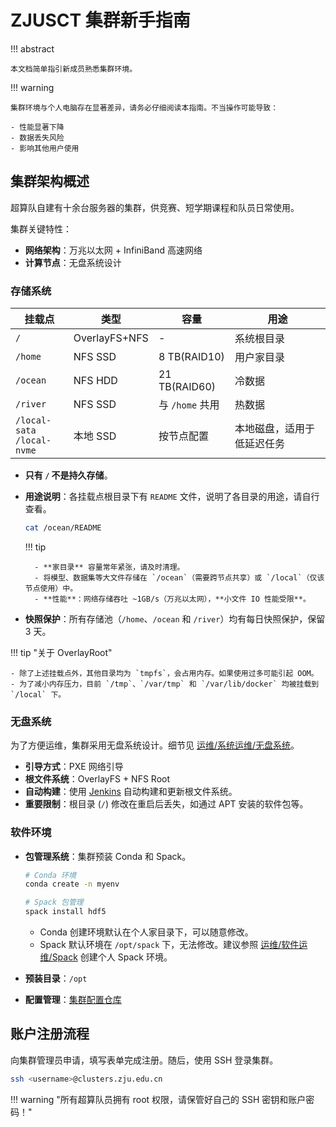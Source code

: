 # ZJUSCT 集群新手指南

!!! abstract

    本文档简单指引新成员熟悉集群环境。

!!! warning

    集群环境与个人电脑存在显著差异，请务必仔细阅读本指南。不当操作可能导致：

    - 性能显著下降
    - 数据丢失风险
    - 影响其他用户使用

## 集群架构概述

超算队自建有十余台服务器的集群，供竞赛、短学期课程和队员日常使用。

集群关键特性：

- **网络架构**：万兆以太网 + InfiniBand 高速网络
- **计算节点**：无盘系统设计

### 存储系统

| 挂载点 | 类型 | 容量 | 用途 |
|--------|------|------|------|
| `/` | OverlayFS+NFS | - | 系统根目录 |
| `/home` | NFS SSD | 8 TB(RAID10) | 用户家目录 |
| `/ocean` | NFS HDD | 21 TB(RAID60) | 冷数据 |
| `/river` | NFS SSD | 与 `/home` 共用 | 热数据 |
| `/local-sata`<br>`/local-nvme` | 本地 SSD | 按节点配置 | 本地磁盘，适用于低延迟任务 |

- **只有 `/` 不是持久存储**。
- **用途说明**：各挂载点根目录下有 `README` 文件，说明了各目录的用途，请自行查看。

    ```bash
    cat /ocean/README
    ```

    !!! tip

        - **家目录** 容量常年紧张，请及时清理。
        - 将模型、数据集等大文件存储在 `/ocean`（需要跨节点共享）或 `/local`（仅该节点使用）中。
        - **性能**：网络存储吞吐 ~1GB/s（万兆以太网），**小文件 IO 性能受限**。

- **快照保护**：所有存储池（`/home`、`/ocean` 和 `/river`）均有每日快照保护，保留 3 天。

!!! tip "关于 OverlayRoot"

    - 除了上述挂载点外，其他目录均为 `tmpfs`，会占用内存。如果使用过多可能引起 OOM。
    - 为了减小内存压力，目前 `/tmp`、`/var/tmp` 和 `/var/lib/docker` 均被挂载到 `/local` 下。

### 无盘系统

为了方便运维，集群采用无盘系统设计。细节见 [运维/系统运维/无盘系统](operation/system/diskless)。

- **引导方式**：PXE 网络引导
- **根文件系统**：OverlayFS + NFS Root
- **自动构建**：使用 [Jenkins](https://jenkins.zjusct.io/) 自动构建和更新根文件系统。
- **重要限制**：根目录 (`/`) 修改在重启后丢失，如通过 APT 安装的软件包等。

### 软件环境

- **包管理系统**：集群预装 Conda 和 Spack。

    ```bash
    # Conda 环境
    conda create -n myenv

    # Spack 包管理
    spack install hdf5
    ```

    - Conda 创建环境默认在个人家目录下，可以随意修改。
    - Spack 默认环境在 `/opt/spack` 下，无法修改。建议参照 [运维/软件运维/Spack](../operation/software/spack.md) 创建个人 Spack 环境。

- **预装目录**：`/opt`
- **配置管理**：[集群配置仓库](https://git.zju.edu.cn/zjusct/ops/jenkins.clusters.zjusct.io)

## 账户注册流程

向集群管理员申请，填写表单完成注册。随后，使用 SSH 登录集群。

```bash
ssh <username>@clusters.zju.edu.cn
```

!!! warning "所有超算队员拥有 root 权限，请保管好自己的 SSH 密钥和账户密码！"
